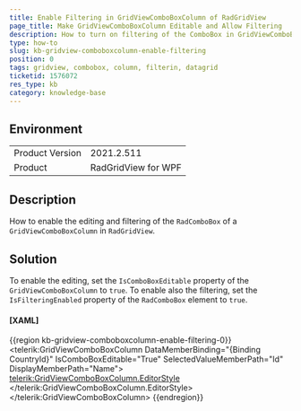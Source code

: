 ```yaml
---
title: Enable Filtering in GridViewComboBoxColumn of RadGridView
page_title: Make GridViewComboBoxColumn Editable and Allow Filtering
description: How to turn on filtering of the ComboBox in GridViewComboBoxColumn part of Telerik RadGridView.
type: how-to
slug: kb-gridview-comboboxcolumn-enable-filtering
position: 0
tags: gridview, combobox, column, filterin, datagrid
ticketid: 1576072
res_type: kb
category: knowledge-base
---
```


## Environment

<table>
	<tbody>
		<tr>
			<td>Product Version</td>
			<td>2021.2.511</td>
		</tr>
		<tr>
			<td>Product</td>
			<td>RadGridView for WPF</td>
		</tr>
	</tbody>
</table>

## Description

How to enable the editing and filtering of the `RadComboBox` of a `GridViewComboBoxColumn` in `RadGridView`.

## Solution

To enable the editing, set the `IsComboBoxEditable` property of the `GridViewComboBoxColumn` to `true`. To enable also the filtering, set the `IsFilteringEnabled` property of the `RadComboBox` element to `true`.

#### __[XAML]__  
{{region kb-gridview-comboboxcolumn-enable-filtering-0}}
	<telerik:GridViewComboBoxColumn DataMemberBinding="{Binding CountryId}"
									IsComboBoxEditable="True"
									SelectedValueMemberPath="Id"
									DisplayMemberPath="Name">
			<telerik:GridViewComboBoxColumn.EditorStyle>
				<Style TargetType="telerik:RadComboBox">
					<Setter Property="IsFilteringEnabled" Value="True" />			
				</Style>
		</telerik:GridViewComboBoxColumn.EditorStyle>
	</telerik:GridViewComboBoxColumn>
{{endregion}}
